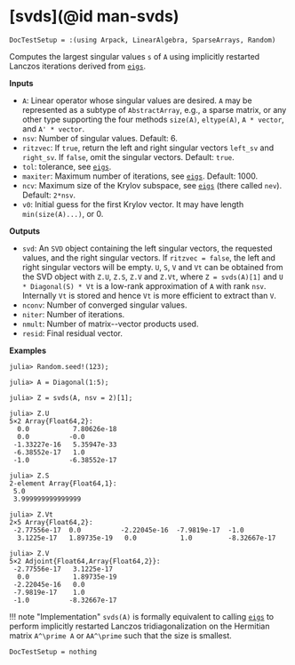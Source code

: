 # [svds](@id man-svds)

```@meta
DocTestSetup = :(using Arpack, LinearAlgebra, SparseArrays, Random)
```
Computes the largest singular values `s` of `A` using implicitly restarted Lanczos
iterations derived from [`eigs`](@ref).

**Inputs**

* `A`: Linear operator whose singular values are desired. `A` may be represented as a
  subtype of `AbstractArray`, e.g., a sparse matrix, or any other type supporting the four
  methods `size(A)`, `eltype(A)`, `A * vector`, and `A' * vector`.
* `nsv`: Number of singular values. Default: 6.
* `ritzvec`: If `true`, return the left and right singular vectors `left_sv` and `right_sv`.
   If `false`, omit the singular vectors. Default: `true`.
* `tol`: tolerance, see [`eigs`](@ref).
* `maxiter`: Maximum number of iterations, see [`eigs`](@ref). Default: 1000.
* `ncv`: Maximum size of the Krylov subspace, see [`eigs`](@ref) (there called `nev`). Default: `2*nsv`.
* `v0`: Initial guess for the first Krylov vector. It may have length `min(size(A)...)`, or 0.

**Outputs**

* `svd`: An `SVD` object containing the left singular vectors, the requested values, and the
  right singular vectors. If `ritzvec = false`, the left and right singular vectors will be
  empty. `U`, `S`, `V` and `Vt` can be obtained from the SVD object with `Z.U`, `Z.S`, `Z.V`
  and `Z.Vt`, where `Z = svds(A)[1]` and `U * Diagonal(S) * Vt` is a low-rank approximation
  of `A` with rank `nsv`. Internally `Vt` is stored and hence `Vt` is more efficient to extract than `V`.
* `nconv`: Number of converged singular values.
* `niter`: Number of iterations.
* `nmult`: Number of matrix--vector products used.
* `resid`: Final residual vector.

**Examples**

```jldoctest
julia> Random.seed!(123);

julia> A = Diagonal(1:5);

julia> Z = svds(A, nsv = 2)[1];

julia> Z.U
5×2 Array{Float64,2}:
  0.0           7.80626e-18
  0.0          -0.0
 -1.33227e-16   5.35947e-33
 -6.38552e-17   1.0
 -1.0          -6.38552e-17

julia> Z.S
2-element Array{Float64,1}:
 5.0
 3.999999999999999

julia> Z.Vt
2×5 Array{Float64,2}:
 -2.77556e-17  0.0          -2.22045e-16  -7.9819e-17  -1.0
  3.1225e-17   1.89735e-19   0.0           1.0         -8.32667e-17

julia> Z.V
5×2 Adjoint{Float64,Array{Float64,2}}:
 -2.77556e-17   3.1225e-17
  0.0           1.89735e-19
 -2.22045e-16   0.0
 -7.9819e-17    1.0
 -1.0          -8.32667e-17
```


!!! note "Implementation"
    `svds(A)` is formally equivalent to calling [`eigs`](@ref) to perform implicitly restarted
    Lanczos tridiagonalization on the Hermitian matrix ``A^\prime A`` or ``AA^\prime`` such
    that the size is smallest.

```@meta
DocTestSetup = nothing
```
